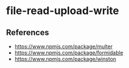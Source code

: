 # file-read-upload-write

## References

- https://www.npmjs.com/package/multer
- https://www.npmjs.com/package/formidable
- https://www.npmjs.com/package/winston
